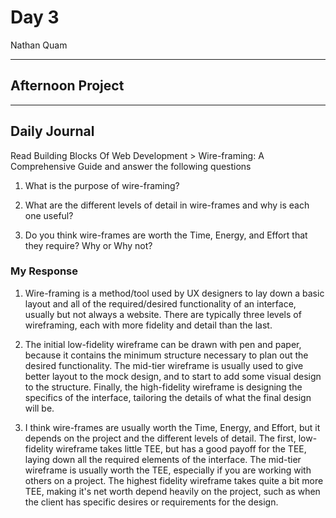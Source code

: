 # Day 3
Nathan Quam

---

## Afternoon Project

---

## Daily Journal

Read Building Blocks Of Web Development > Wire-framing: A Comprehensive Guide and answer the following questions

1. What is the purpose of wire-framing?

2. What are the different levels of detail in wire-frames and why is each one useful?

3. Do you think wire-frames are worth the Time, Energy, and Effort that they require? Why or Why not?

### My Response

1. Wire-framing is a method/tool used by UX designers to lay down a basic layout and all of the required/desired functionality of an interface, usually but not always a website. There are typically three levels of wireframing, each with more fidelity and detail than the last.

2. The initial low-fidelity wireframe can be drawn with pen and paper, because it contains the minimum structure necessary to plan out the desired functionality. The mid-tier wireframe is usually used to give better layout to the mock design, and to start to add some visual design to the structure. Finally, the high-fidelity wireframe is designing the specifics of the interface, tailoring the details of what the final design will be.

3. I think wire-frames are usually worth the Time, Energy, and Effort, but it depends on the project and the different levels of detail. The first, low-fidelity wireframe takes little TEE, but has a good payoff for the TEE, laying down all the required elements of the interface. The mid-tier wireframe is usually worth the TEE, especially if you are working with others on a project. The highest fidelity wireframe takes quite a bit more TEE, making it's net worth depend heavily on the project, such as when the client has specific desires or requirements for the design.